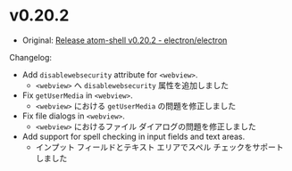 # v0.20.2

* Original: [Release atom-shell v0.20.2 - electron/electron](https://github.com/electron/electron/releases/tag/v0.20.2)

Changelog:

* Add `disablewebsecurity` attribute for `<webview>`.
  * `<webview>` へ `disablewebsecurity` 属性を追加しました
* Fix `getUserMedia` in `<webview>`.
  * `<webview>` における `getUserMedia` の問題を修正しました
* Fix file dialogs in `<webview>`.
  * `<webview>` におけるファイル ダイアログの問題を修正しました
* Add support for spell checking in input fields and text areas.
  * インプット フィールドとテキスト エリアでスペル チェックをサポートしました
